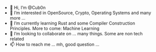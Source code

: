 - 👋 Hi, I’m @Cub0n
- 👀 I’m interested in OpenSource, Crypto, Operating Systems and many more ...
- 🌱 I’m currently learning Rust and some Compiler Construction Principles. More to come: Machine Learning
- 💞️ I’m looking to collaborate on ... many things. Some are non tech related
- 📫 How to reach me ... mh, good question ...

<!---
Cub0n/Cub0n is a ✨ special ✨ repository because its `README.md` (this file) appears on your GitHub profile.
You can click the Preview link to take a look at your changes.
--->
